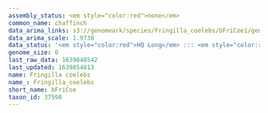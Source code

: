 ```yaml
---
assembly_status: <em style="color:red">none</em>
common_name: chaffinch
data_arima_links: s3://genomeark/species/Fringilla_coelebs/bFriCoe1/genomic_data/arima/<br>
data_arima_scale: 1.9738
data_status: '<em style="color:red">HQ Long</em> ::: <em style="color:red">Long</em> ::: <em style="color:red">Short</em> ::: <em style="color:red">Phasing</em> ::: <em style="color:red">Scaffolding</em>'
genome_size: 0
last_raw_data: 1639848542
last_updated: 1639854013
name: Fringilla coelebs
name_: Fringilla_coelebs
short_name: bFriCoe
taxon_id: 37598
---
```

